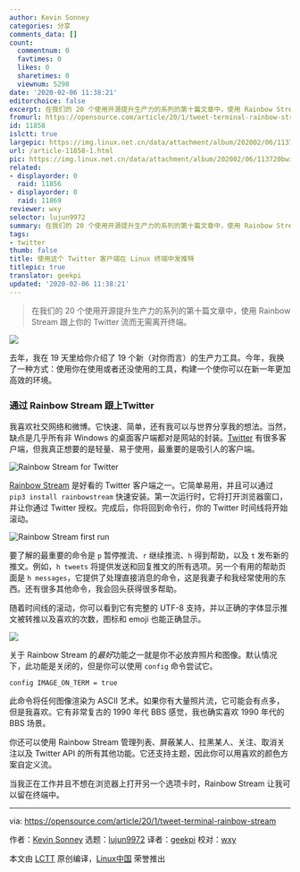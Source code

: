 ```yaml
---
author: Kevin Sonney
categories: 分享
comments_data: []
count:
  commentnum: 0
  favtimes: 0
  likes: 0
  sharetimes: 0
  viewnum: 5298
date: '2020-02-06 11:38:21'
editorchoice: false
excerpt: 在我们的 20 个使用开源提升生产力的系列的第十篇文章中，使用 Rainbow Stream 跟上你的 Twitter 流而无需离开终端。
fromurl: https://opensource.com/article/20/1/tweet-terminal-rainbow-stream
id: 11858
islctt: true
largepic: https://img.linux.net.cn/data/attachment/album/202002/06/113720bwi55j7xcccwwwi0.jpg
url: /article-11858-1.html
pic: https://img.linux.net.cn/data/attachment/album/202002/06/113720bwi55j7xcccwwwi0.jpg.thumb.jpg
related:
- displayorder: 0
  raid: 11856
- displayorder: 0
  raid: 11869
reviewer: wxy
selector: lujun9972
summary: 在我们的 20 个使用开源提升生产力的系列的第十篇文章中，使用 Rainbow Stream 跟上你的 Twitter 流而无需离开终端。
tags:
- twitter
thumb: false
title: 使用这个 Twitter 客户端在 Linux 终端中发推特
titlepic: true
translator: geekpi
updated: '2020-02-06 11:38:21'
---
```



> 
> 在我们的 20 个使用开源提升生产力的系列的第十篇文章中，使用 Rainbow Stream 跟上你的 Twitter 流而无需离开终端。
> 
> 
> 


![](/data/attachment/album/202002/06/113720bwi55j7xcccwwwi0.jpg)


去年，我在 19 天里给你介绍了 19 个新（对你而言）的生产力工具。今年，我换了一种方式：使用你在使用或者还没使用的工具，构建一个使你可以在新一年更加高效的环境。


### 通过 Rainbow Stream 跟上Twitter


我喜欢社交网络和微博。它快速、简单，还有我可以与世界分享我的想法。当然，缺点是几乎所有非 Windows 的桌面客户端都对是网站的封装。[Twitter](https://twitter.com/home) 有很多客户端，但我真正想要的是轻量、易于使用，最重要的是吸引人的客户端。


![Rainbow Stream for Twitter](/data/attachment/album/202002/06/113834zooqee1u5kzhc5g2.png "Rainbow Stream for Twitter")


[Rainbow Stream](https://rainbowstream.readthedocs.io/en/latest/) 是好看的 Twitter 客户端之一。它简单易用，并且可以通过 `pip3 install rainbowstream` 快速安装。第一次运行时，它将打开浏览器窗口，并让你通过 Twitter 授权。完成后，你将回到命令行，你的 Twitter 时间线将开始滚动。


![Rainbow Stream first run](/data/attachment/album/202002/06/113839s1h28fjvr45xk7zm.png "Rainbow Stream first run")


要了解的最重要的命令是 `p` 暂停推流、`r` 继续推流、`h` 得到帮助，以及 `t` 发布新的推文。例如，`h tweets` 将提供发送和回复推文的所有选项。另一个有用的帮助页面是 `h messages`，它提供了处理直接消息的命令，这是我妻子和我经常使用的东西。还有很多其他命令，我会回头获得很多帮助。


随着时间线的滚动，你可以看到它有完整的 UTF-8 支持，并以正确的字体显示推文被转推以及喜欢的次数，图标和 emoji 也能正确显示。


![](/data/attachment/album/202002/06/113803vewmnv01idrwi60x.png)


关于 Rainbow Stream 的*最好*功能之一就是你不必放弃照片和图像。默认情况下，此功能是关闭的，但是你可以使用 `config` 命令尝试它。



```
config IMAGE_ON_TERM = true
```

此命令将任何图像渲染为 ASCII 艺术。如果你有大量照片流，它可能会有点多，但是我喜欢。它有非常复古的 1990 年代 BBS 感觉，我也确实喜欢 1990 年代的 BBS 场景。


你还可以使用 Rainbow Stream 管理列表、屏蔽某人、拉黑某人、关注、取消关注以及 Twitter API 的所有其他功能。它还支持主题，因此你可以用喜欢的颜色方案自定义流。


当我正在工作并且不想在浏览器上打开另一个选项卡时，Rainbow Stream 让我可以留在终端中。




---


via: <https://opensource.com/article/20/1/tweet-terminal-rainbow-stream>


作者：[Kevin Sonney](https://opensource.com/users/ksonney) 选题：[lujun9972](https://github.com/lujun9972) 译者：[geekpi](https://github.com/geekpi) 校对：[wxy](https://github.com/wxy)


本文由 [LCTT](https://github.com/LCTT/TranslateProject) 原创编译，[Linux中国](https://linux.cn/) 荣誉推出
